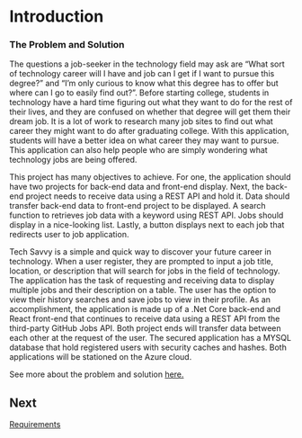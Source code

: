 # Introduction  
 

### The Problem and Solution  
The questions a job-seeker in the technology field may ask are “What sort of technology career will I have and job can I get if I want to pursue this degree?” and “I’m only curious to know what this degree has to offer but where can I go to easily find out?”. Before starting college, students in technology have a hard time figuring out what they want to do for the rest of their lives, and they are confused on whether that degree will get them their dream job. It is a lot of work to research many job sites to find out what career they might want to do after graduating college. With this application, students will have a better idea on what career they may want to pursue. This application can also help people who are simply wondering what technology jobs are being offered.

This project has many objectives to achieve. For one, the application should have two projects for back-end data and front-end display. Next, the back-end project needs to receive data using a REST API and hold it.  Data should transfer back-end data to front-end project to be displayed. A search function to retrieves job data with a keyword using REST API. Jobs should display in a nice-looking list. Lastly, a button displays next to each job that redirects user to job application.

Tech Savvy is a simple and quick way to discover your future career in technology. When a user register, they are prompted to input a job title, location, or description that will search for jobs in the field of technology. The application has the task of requesting and receiving data to display multiple jobs and their description on a table. The user has the option to view their history searches and save jobs to view in their profile. As an accomplishment, the application is made up of a .Net Core back-end and React front-end that continues to receive data using a REST API from the third-party GitHub Jobs API. Both project ends will transfer data between each other at the request of the user. The secured application has a MYSQL database that hold registered users with security caches and hashes. Both applications will be stationed on the Azure cloud.

See more about the problem and solution [here.](https://github.com/ausstinh/Senior-Captsone-Documentation/blob/main/CST-451%20Capstone%20Project%20Proposal.docx "Project Proposal") 


## Next 
[Requirements](https://github.com/ausstinh/Project-TechSavvy-/blob/main/Requirements.md "Requirements")

